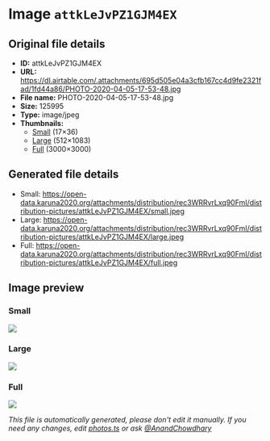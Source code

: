 # Image `attkLeJvPZ1GJM4EX`

## Original file details

- **ID:** attkLeJvPZ1GJM4EX
- **URL:** https://dl.airtable.com/.attachments/695d505e04a3cfb167cc4d9fe2321fad/1fd44a86/PHOTO-2020-04-05-17-53-48.jpg
- **File name:** PHOTO-2020-04-05-17-53-48.jpg
- **Size:** 125995
- **Type:** image/jpeg
- **Thumbnails:**
  - [Small](https://dl.airtable.com/.attachmentThumbnails/576b40d7999a3a4a9558550653f72847/d3c4e45e) (17×36)
  - [Large](https://dl.airtable.com/.attachmentThumbnails/5cb4692fc8f75231c6a8c4d4ed2690e1/24a0ae0d) (512×1083)
  - [Full](https://dl.airtable.com/.attachmentThumbnails/b4a34ba3832a5f5f59a52f166ac65b6f/3c0741df) (3000×3000)

## Generated file details

- Small: https://open-data.karuna2020.org/attachments/distribution/rec3WRRvrLxq90FmI/distribution-pictures/attkLeJvPZ1GJM4EX/small.jpeg
- Large: https://open-data.karuna2020.org/attachments/distribution/rec3WRRvrLxq90FmI/distribution-pictures/attkLeJvPZ1GJM4EX/large.jpeg
- Full: https://open-data.karuna2020.org/attachments/distribution/rec3WRRvrLxq90FmI/distribution-pictures/attkLeJvPZ1GJM4EX/full.jpeg

## Image preview

### Small

![](https://open-data.karuna2020.org/attachments/distribution/rec3WRRvrLxq90FmI/distribution-pictures/attkLeJvPZ1GJM4EX/small.jpeg)

### Large

![](https://open-data.karuna2020.org/attachments/distribution/rec3WRRvrLxq90FmI/distribution-pictures/attkLeJvPZ1GJM4EX/large.jpeg)

### Full

![](https://open-data.karuna2020.org/attachments/distribution/rec3WRRvrLxq90FmI/distribution-pictures/attkLeJvPZ1GJM4EX/full.jpeg)

_This file is automatically generated, please don't edit it manually. If you need any changes, edit [photos.ts](/photos.ts) or ask [@AnandChowdhary](https://github.com/AnandChowdhary)_

